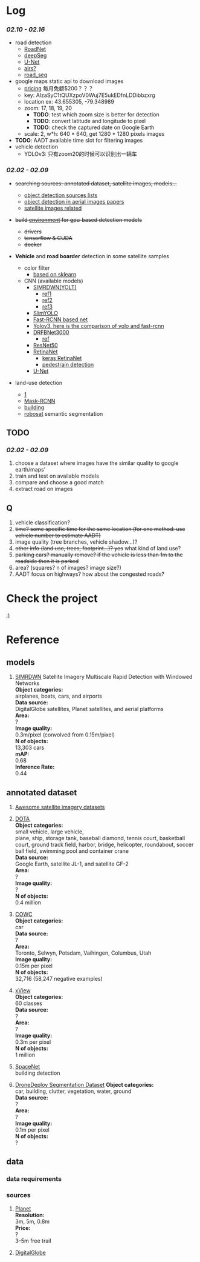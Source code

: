 # Log
### _02.10 - 02.16_  
+ road detection
  - [RoadNet](https://github.com/yhlleo/RoadNet)
  - [deepSeg](https://github.com/yhlleo/DeepSegmentor)
  - [U-Net](https://github.com/ArkaJU/U-Net-Satellite)
  - [airs?](https://github.com/mahmoudmohsen213/airs)
  - [road_seg](https://github.com/dariopavllo/road-segmentation)
+ google maps static api to download images
  - [pricing](https://developers.google.com/maps/documentation/maps-static/usage-and-billing) 每月免额$200？？？
  - key: AIzaSyC1tQUXzpoV0Wuj7E5ukEDfnLDDibbzxrg
  - location ex: 43.655305, -79.348989
  - zoom: 17, 18, 19, 20
    - __TODO__: test which zoom size is better for detection
    - __TODO__: convert latitude and longitude to pixel
    - __TODO__: check the captured date on Google Earth
  - scale: 2, w*h: 640 * 640, get 1280 * 1280 pixels images
+ __TODO__: AADT available time slot for filtering images
+ vehicle detection
  - YOLOv3: 只有zoom20的时候可以识别出一辆车
  

### _02.02 - 02.09_  
+ ~~searching sources: annotated dataset, satellite images, models...~~ 
  - [object detection sources lists](https://github.com/hoya012/deep_learning_object_detection)
  - [object detection in aerial images papers](https://github.com/murari023/awesome-aerial-object-detection#awesome-resources)
  - [satellite images related](https://github.com/robmarkcole/satellite-image-deep-learning)
  
+ ~~build [environment](https://github.com/ReehcQ/satellite/blob/master/preparation.md) for gpu-based detection models~~
  - ~~drivers~~
  - ~~tensorflow & CUDA~~
  - ~~docker~~
  
+ __Vehicle__ and __road boarder__ detection in some satellite samples
  - color filter
    + [based on sklearn](https://github.com/planetlabs/notebooks/blob/master/jupyter-notebooks/ship-detector/01_ship_detector.ipynb)
  - CNN (available models)
    + [SIMRDWN(YOLT)](https://github.com/avanetten/simrdwn)
      - [ref1](https://cloud.tencent.com/developer/news/237042)
      - [ref2](https://medium.com/the-downlinq/you-only-look-twice-multi-scale-object-detection-in-satellite-imagery-with-convolutional-neural-38dad1cf7571)
      - [ref3](https://medium.com/the-downlinq/building-extraction-with-yolt2-and-spacenet-data-a926f9ffac4f)
    + [SlimYOLO](https://github.com/PengyiZhang/SlimYOLOv3)
    + [Fast-RCNN based net](https://github.com/vyzboy92/Object-Detection-Net)
    + [Yolov3, here is the comparison of yolo and fast-rcnn](https://github.com/aniskoubaa/car_detection_yolo_faster_rcnn_uvsc2019)
    + [DRFBNet3000](https://github.com/seongkyun/DRFBNet300)
      - [ref](https://www.ncbi.nlm.nih.gov/pmc/articles/PMC6767679/)
    + [ResNet50](https://github.com/buzkent86/Aerial_Vehicle_Classification)
    + [RetinaNet](https://towardsdatascience.com/object-detection-on-aerial-imagery-using-retinanet-626130ba2203)
      - [keras RetinaNet](https://github.com/fizyr/keras-retinanet)
      - [pedestrain detection](https://towardsdatascience.com/pedestrian-detection-in-aerial-images-using-retinanet-9053e8a72c6)
    + [U-Net](https://deepsense.ai/deep-learning-for-satellite-imagery-via-image-segmentation/)
    
+ land-use detection
  - [1](https://github.com/datasciencecampus/laika)
  - [Mask-RCNN](https://github.com/jremillard/images-to-osm)
  - [building](https://github.com/neptune-ai/open-solution-mapping-challenge)
  - [robosat](https://github.com/mapbox/robosat) semantic segmentation


## TODO
### _02.02 - 02.09_  
1. choose a dataset where images have the similar quality to google earth/maps'
2. train and test on available models
3. compare and choose a good match
4. extract road on images


## Q   
1. vehicle classification?  
2. ~~time? some specific time for the same location (for one method: use vehicle number to estimate AADT)~~ 
1. image quality (tree branches, vehicle shadow...)?  
3. ~~other info (land use, trees, footprint...)? yes~~  what kind of land use?  
4. ~~parking cars? manually remove? if the vehicle is less than 1m to the roadside then it is parked~~  
5. area? (squares? n of images? image size?)  
6. AADT focus on highways? how about the congested roads?

# Check the project
[:)](https://github.com/ReehcQ/satellite/blob/master/intro.md)

# Reference
## models
1. [SIMRDWN](https://github.com/avanetten/simrdwn) Satellite Imagery Multiscale Rapid Detection with Windowed Networks   
__Object categories:__  
airplanes, boats, cars, and airports  
__Data source:__  
DigitalGlobe satellites, Planet satellites, and aerial platforms  
__Area:__  
?  
__Image quality:__  
0.3m/pixel (convolved from 0.15m/pixel)  
__N of objects:__  
 13,303 cars  
__mAP:__  
0.68  
__Inference Rate:__  
0.44  

## annotated dataset
1. [Awesome satellite imagery datasets](https://github.com/chrieke/awesome-satellite-imagery-datasets)  

2. [DOTA](https://captain-whu.github.io/DOAI2019/dataset.html)  
__Object categories:__   
small vehicle, large vehicle,  
plane, ship, storage tank, baseball diamond, tennis court, basketball court, ground track field, harbor, bridge, helicopter, roundabout, soccer ball field, swimming pool and container crane  
__Data source:__  
Google Earth, satellite JL-1, and satellite GF-2  
__Area:__  
?  
__Image quality:__  
?  
__N of objects:__  
0.4 million  
  
3. [COWC](https://gdo152.llnl.gov/cowc/)  
__Object categories:__  
car  
__Data source:__  
?  
__Area:__  
Toronto, Selwyn, Potsdam, Vaihingen, Columbus, Utah    
__Image quality:__  
0.15m per pixel    
__N of objects:__  
32,716 (58,247 negative examples)  

4. [xView](http://xviewdataset.org/)  
__Object categories:__  
60 classes  
__Data source:__  
?  
__Area:__  
?   
__Image quality:__  
0.3m per pixel    
__N of objects:__  
1 million  

5. [SpaceNet](https://spacenet.ai/)  
building detection  

6. [DroneDeploy Segmentation Dataset](https://github.com/dronedeploy/dd-ml-segmentation-benchmark)
__Object categories:__  
car, building, clutter, vegetation, water, ground  
__Data source:__  
?  
__Area:__  
?   
__Image quality:__  
0.1m per pixel    
__N of objects:__  
?   
  
## data
### data requirements

### sources  
1. [Planet](https://www.planet.com/products/planet-imagery/)  
__Resolution:__  
3m, 5m, 0.8m  
__Price:__  
?  
3-5m free trail  

2. [DigitalGlobe](https://www.digitalglobe.com/usecases#identify)


